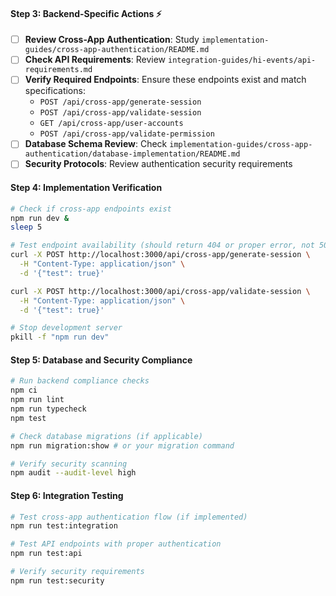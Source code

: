 #### Step 3: Backend-Specific Actions ⚡
- [ ] **Review Cross-App Authentication**: Study `implementation-guides/cross-app-authentication/README.md`
- [ ] **Check API Requirements**: Review `integration-guides/hi-events/api-requirements.md`
- [ ] **Verify Required Endpoints**: Ensure these endpoints exist and match specifications:
  - `POST /api/cross-app/generate-session`
  - `POST /api/cross-app/validate-session`
  - `GET /api/cross-app/user-accounts`
  - `POST /api/cross-app/validate-permission`
- [ ] **Database Schema Review**: Check `implementation-guides/cross-app-authentication/database-implementation/README.md`
- [ ] **Security Protocols**: Review authentication security requirements

#### Step 4: Implementation Verification
```bash
# Check if cross-app endpoints exist
npm run dev &
sleep 5

# Test endpoint availability (should return 404 or proper error, not 500)
curl -X POST http://localhost:3000/api/cross-app/generate-session \
  -H "Content-Type: application/json" \
  -d '{"test": true}'

curl -X POST http://localhost:3000/api/cross-app/validate-session \
  -H "Content-Type: application/json" \
  -d '{"test": true}'

# Stop development server
pkill -f "npm run dev"
```

#### Step 5: Database and Security Compliance
```bash
# Run backend compliance checks
npm ci
npm run lint
npm run typecheck
npm test

# Check database migrations (if applicable)
npm run migration:show # or your migration command

# Verify security scanning
npm audit --audit-level high
```

#### Step 6: Integration Testing
```bash
# Test cross-app authentication flow (if implemented)
npm run test:integration

# Test API endpoints with proper authentication
npm run test:api

# Verify security requirements
npm run test:security
```